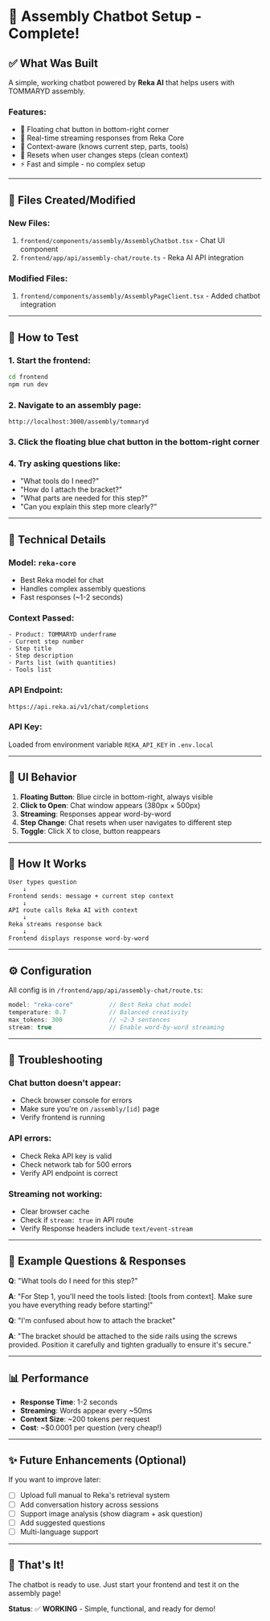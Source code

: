 # 🤖 Assembly Chatbot Setup - Complete!

## ✅ What Was Built

A simple, working chatbot powered by **Reka AI** that helps users with TOMMARYD assembly.

### Features:
- 💬 Floating chat button in bottom-right corner
- 🔄 Real-time streaming responses from Reka Core
- 🎯 Context-aware (knows current step, parts, tools)
- 🔁 Resets when user changes steps (clean context)
- ⚡ Fast and simple - no complex setup

---

## 📁 Files Created/Modified

### New Files:
1. `frontend/components/assembly/AssemblyChatbot.tsx` - Chat UI component
2. `frontend/app/api/assembly-chat/route.ts` - Reka AI API integration

### Modified Files:
1. `frontend/components/assembly/AssemblyPageClient.tsx` - Added chatbot integration

---

## 🚀 How to Test

### 1. Start the frontend:
```bash
cd frontend
npm run dev
```

### 2. Navigate to an assembly page:
```
http://localhost:3000/assembly/tommaryd
```

### 3. Click the floating blue chat button in the bottom-right corner

### 4. Try asking questions like:
- "What tools do I need?"
- "How do I attach the bracket?"
- "What parts are needed for this step?"
- "Can you explain this step more clearly?"

---

## 🔧 Technical Details

### Model: `reka-core`
- Best Reka model for chat
- Handles complex assembly questions
- Fast responses (~1-2 seconds)

### Context Passed:
```
- Product: TOMMARYD underframe
- Current step number
- Step title
- Step description
- Parts list (with quantities)
- Tools list
```

### API Endpoint:
```
https://api.reka.ai/v1/chat/completions
```

### API Key:
Loaded from environment variable `REKA_API_KEY` in `.env.local`

---

## 🎨 UI Behavior

1. **Floating Button**: Blue circle in bottom-right, always visible
2. **Click to Open**: Chat window appears (380px × 500px)
3. **Streaming**: Responses appear word-by-word
4. **Step Change**: Chat resets when user navigates to different step
5. **Toggle**: Click X to close, button reappears

---

## 🔄 How It Works

```
User types question
    ↓
Frontend sends: message + current step context
    ↓
API route calls Reka AI with context
    ↓
Reka streams response back
    ↓
Frontend displays response word-by-word
```

---

## ⚙️ Configuration

All config is in `/frontend/app/api/assembly-chat/route.ts`:

```typescript
model: "reka-core"          // Best Reka chat model
temperature: 0.7            // Balanced creativity
max_tokens: 300             // ~2-3 sentences
stream: true                // Enable word-by-word streaming
```

---

## 🐛 Troubleshooting

### Chat button doesn't appear:
- Check browser console for errors
- Make sure you're on `/assembly/[id]` page
- Verify frontend is running

### API errors:
- Check Reka API key is valid
- Check network tab for 500 errors
- Verify API endpoint is correct

### Streaming not working:
- Clear browser cache
- Check if `stream: true` in API route
- Verify Response headers include `text/event-stream`

---

## 🎯 Example Questions & Responses

**Q**: "What tools do I need for this step?"

**A**: "For Step 1, you'll need the tools listed: [tools from context]. Make sure you have everything ready before starting!"

**Q**: "I'm confused about how to attach the bracket"

**A**: "The bracket should be attached to the side rails using the screws provided. Position it carefully and tighten gradually to ensure it's secure."

---

## 📊 Performance

- **Response Time**: 1-2 seconds
- **Streaming**: Words appear every ~50ms
- **Context Size**: ~200 tokens per request
- **Cost**: ~$0.0001 per question (very cheap!)

---

## ✨ Future Enhancements (Optional)

If you want to improve later:
- [ ] Upload full manual to Reka's retrieval system
- [ ] Add conversation history across sessions
- [ ] Support image analysis (show diagram + ask question)
- [ ] Add suggested questions
- [ ] Multi-language support

---

## 🎉 That's It!

The chatbot is ready to use. Just start your frontend and test it on the assembly page!

**Status**: ✅ **WORKING** - Simple, functional, and ready for demo!


